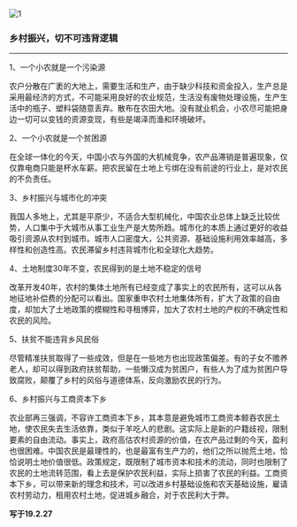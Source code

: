 ![1](https://hello-beijing.oss-cn-beijing.aliyuncs.com/myGithub/MrZ/2019z/29.jpg)

### 乡村振兴，切不可违背逻辑
---

1、一个小农就是一个污染源

农户分散在广袤的大地上，需要生活和生产，由于缺少科技和资金投入，生产总是采用最经济的方式，不可能采用良好的农业规范，生活没有废物处理设施，生产生活中的瓶子、塑料袋随意丢弃。散布在农田大地。没有就业机会，小农尽可能把身边一切可以变钱的资源变现，有些是竭泽而渔和环境破坏。

2、一个小农就是一个贫困源

在全球一体化的今天，中国小农与外国的大机械竞争，农产品滞销是普遍现象，仅仅靠电商只能是杯水车薪。把农民留在土地上亏绑在没有前途的行业上，是对农民的不负责任。

3、乡村振兴与城市化的冲突

我国人多地上，尤其是平原少，不适合大型机械化，中国农业总体上缺乏比较优势，人口集中于大城市从事工业生产是大势所趋。城市化的本质上通过更好的收益吸引资源从农村到城市。城市人口密度大，公共资源、基础设施利用效率越高，多样性和创造性高。农民滞留乡村违背城市化和全球化大趋势。

4、土地制度30年不变，农民得到的是土地不稳定的信号

改革开发40年，农村的集体土地所有已经变成了事实上的农民所有，这可以从各地征地补偿费的分配可以看出。国家重申农村土地集体所有，扩大了政策的自由度，却加大了土地政策的模糊性和寻租博弈，加大了农村土地的产权的不确定性和农民的风险。

5、扶贫不能违背乡风民俗

尽管精准扶贫取得了一些成效，但是在一些地方也出现政策偏差。有的子女不赡养老人，却可以得到政府扶贫帮助，一些懒汉成为贫困户，有些人为了成为贫困户导致腐败，颠覆了乡村的风俗与道德体系，反向激励农民的行为。

6、乡村振兴与工商资本下乡

农业部再三强调，不容许工商资本下乡，其本意是避免城市工商资本鲸吞农民土地，使农民失去生活依靠，类似于羊吃人的悲剧。这实际上是新的户籍歧视，限制要素的自由流动。事实上，政府高估农村资源的价值，在农产品过剩的今天，盈利也很困难。中国农民是最理性的，也是最富有生产力的，他们之所以抛荒土地，恰恰说明土地价值很低。政策规定，既限制了城市资本和技术的流动，同时也限制了农民的土地流转范围，看上去是保护农民利益，实际上损害了农民的利益。工商资本下乡，可以带来新的理念和技术，可以改进乡村基础设施和农天基础设施，雇请农村劳动力，租用农村土地，促进城乡融合，对于农民利大于弊。

**写于19.2.27**